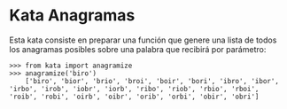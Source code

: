 # Kata Anagramas

Esta kata consiste en preparar una función que genere una lista de todos los anagramas posibles sobre una palabra que recibirá por parámetro:

    >>> from kata import anagramize
    >>> anagramize('biro')
        ['biro', 'bior', 'brio', 'broi', 'boir', 'bori', 'ibro', 'ibor', 'irbo', 'irob', 'iobr', 'iorb', 'ribo', 'riob', 'rbio', 'rboi', 'roib', 'robi', 'oirb', 'oibr', 'orib', 'orbi', 'obir', 'obri']
